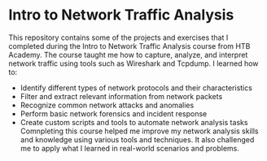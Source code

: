 # Intro to Network Traffic Analysis
This repository contains some of the projects and exercises that I completed during the Intro to Network Traffic Analysis course from HTB Academy. The course taught me how to capture, analyze, and interpret network traffic using tools such as Wireshark and Tcpdump. I learned how to:
- Identify different types of network protocols and their characteristics
- Filter and extract relevant information from network packets
- Recognize common network attacks and anomalies
- Perform basic network forensics and incident response
- Create custom scripts and tools to automate network analysis tasks
Comnpleting this course helped me improve my network analysis skills and knowledge using various tools and techniques. It also challenged me to apply what I learned in real-world scenarios and problems.
